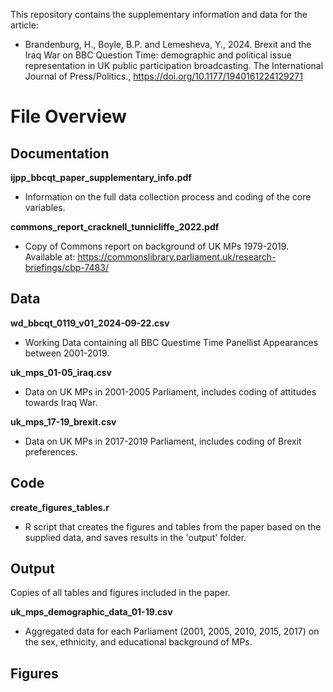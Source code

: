 

This repository contains the supplementary information and data for the article:
* Brandenburg, H., Boyle, B.P. and Lemesheva, Y., 2024. Brexit and the Iraq War on BBC Question Time: demographic and political issue representation in UK public participation broadcasting. The International Journal of Press/Politics., https://doi.org/10.1177/1940161224129271



# File Overview

## Documentation
**ijpp_bbcqt_paper_supplementary_info.pdf**
* Information on the full data collection process and coding of the core variables.

**commons_report_cracknell_tunnicliffe_2022.pdf**
* Copy of Commons report on background of UK MPs 1979-2019. Available at: https://commonslibrary.parliament.uk/research-briefings/cbp-7483/



## Data
**wd_bbcqt_0119_v01_2024-09-22.csv**
* Working Data containing all BBC Questime Time Panellist Appearances between 2001-2019.

**uk_mps_01-05_iraq.csv**
* Data on UK MPs in 2001-2005 Parliament, includes coding of attitudes towards Iraq War.

**uk_mps_17-19_brexit.csv**
* Data on UK MPs in 2017-2019 Parliament, includes coding of Brexit preferences.


## Code
**create_figures_tables.r**
* R script that creates the figures and tables from the paper based on the supplied data, and saves results in the 'output' folder.


## Output
Copies of all tables and figures included in the paper. 


**uk_mps_demographic_data_01-19.csv**
* Aggregated data for each Parliament (2001, 2005, 2010, 2015, 2017) on the sex, ethnicity, and educational background of MPs.


## Figures
